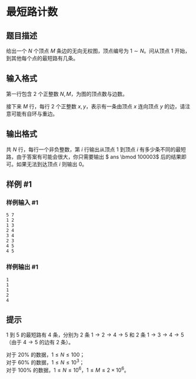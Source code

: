 # 最短路计数

## 题目描述

给出一个 $N$ 个顶点 $M$ 条边的无向无权图，顶点编号为 $1\sim N$。问从顶点 $1$ 开始，到其他每个点的最短路有几条。

## 输入格式

第一行包含 $2$ 个正整数 $N,M$，为图的顶点数与边数。

接下来 $M$ 行，每行 $2$ 个正整数 $x,y$，表示有一条由顶点 $x$ 连向顶点 $y$ 的边，请注意可能有自环与重边。

## 输出格式

共 $N$ 行，每行一个非负整数，第 $i$ 行输出从顶点 $1$ 到顶点 $i$ 有多少条不同的最短路，由于答案有可能会很大，你只需要输出 $ ans \bmod 100003$ 后的结果即可。如果无法到达顶点 $i$ 则输出 $0$。

## 样例 #1

### 样例输入 #1

```
5 7
1 2
1 3
2 4
3 4
2 3
4 5
4 5
```

### 样例输出 #1

```
1
1
1
2
4
```

## 提示

$1$ 到 $5$ 的最短路有 $4$ 条，分别为 $2$ 条 $1\to 2\to 4\to 5$ 和 $2$ 条 $1\to 3\to 4\to 5$（由于 $4\to 5$ 的边有 $2$ 条）。

对于 $20\%$ 的数据，$1\le N \le 100$；  
对于 $60\%$ 的数据，$1\le N \le 10^3$；  
对于 $100\%$ 的数据，$1\le N\le10^6$，$1\le M\le 2\times 10^6$。